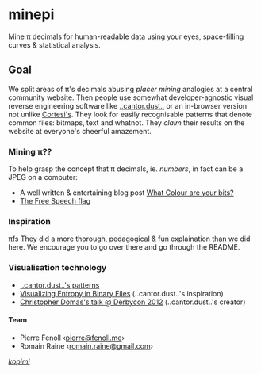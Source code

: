 # minepi
Mine π decimals for human-readable data using your eyes, space-filling curves &amp; statistical analysis.

## Goal
We split areas of π's decimals abusing *placer mining* analogies at a central community website.
Then people use somewhat developer-agnostic visual reverse engineering software like [..cantor.dust..](https://sites.google.com/site/xxcantorxdustxx/) or an in-browser version not unlike [Cortesi's](http://binvis.io/#/).
They look for easily recognisable patterns that denote common files: bitmaps, text and whatnot.
They *claim* their results on the website at everyone's cheerful amazement.

### Mining π??
To help grasp the concept that π decimals, ie. *numbers*, in fact can be a JPEG on a computer:
* A well written & entertaining blog post [What Colour are your bits?](http://ansuz.sooke.bc.ca/entry/23)
* [The Free Speech flag](http://en.wikipedia.org/wiki/AACS_encryption_key_controversy)

### Inspiration
[πfs](https://github.com/philipl/pifs)
They did a more thorough, pedagogical & fun explaination than we did here.
We encourage you to go over there and go through the README.

### Visualisation technology
* [..cantor.dust..'s patterns](https://sites.google.com/site/xxcantorxdustxx/visual-re)
* [Visualizing Entropy in Binary Files](https://news.ycombinator.com/item?id=8577401) (..cantor.dust..'s inspiration)
* [Christopher Domas's talk @ Derbycon 2012](https://www.youtube.com/watch?v=4bM3Gut1hIk) (..cantor.dust..'s creator)

#### Team
* Pierre Fenoll ‹[pierre@fenoll.me](mailto:pierre@fenoll.me)›
* Romain Raine ‹[romain.raine@gmail.com](mailto:romain.raine@gmail.com)›

*[kopimi](http://www.kopimi.com/)*
